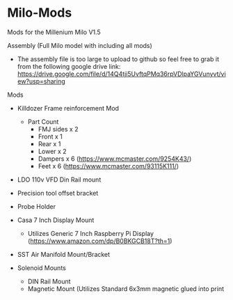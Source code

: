 # Milo-Mods
Mods for the Millenium Milo V1.5

Assembly (Full Milo model with including all mods)
  - The assembly file is too large to upload to github so feel free to grab it from the following google drive link: 
https://drive.google.com/file/d/14Q4tji5UvftqPMq36rpVDlpaYGVunyvt/view?usp=sharing

Mods
- Killdozer Frame reinforcement Mod
  - Part Count
    -   FMJ sides x 2
    -   Front x 1
    -   Rear x 1
    -   Lower x 2
    -   Dampers x 6 (https://www.mcmaster.com/9254K43/)
    -   Feet x 6 (https://www.mcmaster.com/93115K111/)

- LDO 110v VFD Din Rail mount
- Precision tool offset bracket
- Probe Holder
- Casa 7 Inch Display Mount
  - Utilizes Generic 7 Inch Raspberry Pi Display (https://www.amazon.com/dp/B0BKGCB18T?th=1)
- SST Air Manifold Mount/Bracket
- Solenoid Mounts
  - DIN Rail Mount 
  - Magnetic Mount (Utilizes Standard 6x3mm magnetic glued into print
